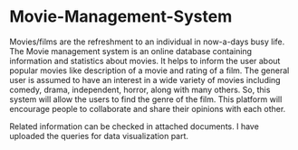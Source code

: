 # Movie-Management-System
Movies/films are the refreshment to an individual in now-a-days busy life. The Movie 
management system is an online database containing information and statistics about 
movies. It helps to inform the user about popular movies like description of a movie and rating 
of a film. The general user is assumed to have an interest in a wide variety of movies including 
comedy, drama, independent, horror, along with many others. So, this system will allow the 
users to find the genre of the film. This platform will encourage people to collaborate and 
share their opinions with each other. 

Related information can be checked in attached documents. I have uploaded the queries for data visualization 
part.
